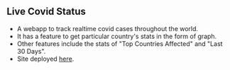 ## Live Covid Status
- A webapp to track realtime covid cases throughout the world.
- It has a feature to get particular country's stats in the form of graph.
- Other features include the stats of "Top Countries Affected" and "Last 30 Days".
- Site deployed [here](https://covid-statslive.netlify.app/).
